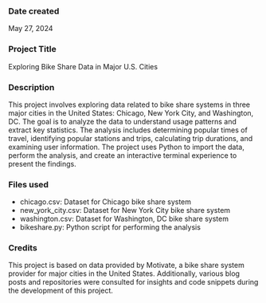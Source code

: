### Date created
May 27, 2024

### Project Title
Exploring Bike Share Data in Major U.S. Cities

### Description
This project involves exploring data related to bike share systems in three major cities in the United States: Chicago, New York City, and Washington, DC. 
The goal is to analyze the data to understand usage patterns and extract key statistics. The analysis includes determining popular times of travel, 
identifying popular stations and trips, calculating trip durations, and examining user information. The project uses Python to import the data, 
perform the analysis, and create an interactive terminal experience to present the findings.

### Files used
+ chicago.csv: Dataset for Chicago bike share system
+ new_york_city.csv: Dataset for New York City bike share system
+ washington.csv: Dataset for Washington, DC bike share system
+ bikeshare.py: Python script for performing the analysis

### Credits
This project is based on data provided by Motivate, a bike share system provider for major cities in the United States. 
Additionally, various blog posts and repositories were consulted for insights and code snippets during the development of this project.

